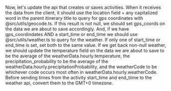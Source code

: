 Now, let's update the api that creates or saves activities. When it receives the data from the client, it should use the location field + any capitalized word in the parent itinerary title to query for gps coordinates with @src/utils/geocode.ts. If this result is not null, we should set gps_coords on the data we are about to save accordingly. And, if we have gps_coordindates AND a start_time or end_time we should use @src/utils/weather.ts to query for the weather. If only one of start_time or end_time is set, set both to the same value. If we get back non-null weather, we should update the temperature field on the data we are about to save to be the average of the weatherData.hourly.temperature, the precipitation_probability to be the average of the weatherData.hourly.precipitationProbability, and the weatherCode to be whichever code occurs most often in weatherData.hourly.weatherCode. Before sending times from the activity start_time and end_tiime to the weather api, convert them to the GMT+0 timezone.